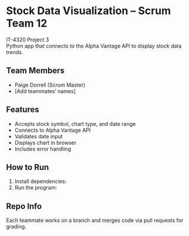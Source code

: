 # Stock Data Visualization – Scrum Team 12
IT-4320 Project 3  
Python app that connects to the Alpha Vantage API to display stock data trends.

## Team Members
- Paige Dorrell (Scrum Master)
- [Add teammates’ names]

## Features
- Accepts stock symbol, chart type, and date range
- Connects to Alpha Vantage API
- Validates date input
- Displays chart in browser
- Includes error handling

## How to Run
1. Install dependencies:
2. Run the program:

## Repo Info
Each teammate works on a branch and merges code via pull requests for grading.
